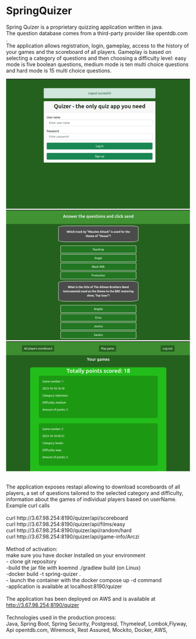 # SpringQuizer

Spring Quizer is a proprietary quizzing application written in java. 
<br>
The question database comes from a third-party provider like opentdb.com .
<br>
The application allows registration, login, gameplay, access to the history of your games and the scoreboard of all players. 
Gameplay is based on selecting a category of questions and then choosing a difficulty level: 
easy mode is five boolean questions,
medium mode is ten multi choice questions
and hard mode is 15 multi choice questions.

![img.png](readme/login.png)
![img.png](readme/game.png)
![img.png](readme/account.png)

<br>
The application exposes restapi allowing to download scoreboards of all players,
a set of questions tailored to the selected category and difficulty,
information about the games of individual players based on userName. Example curl calls
<br>
<br>
curl http://3.67.98.254:8190/quizer/api/scoreboard
<br>
curl http://3.67.98.254:8190/quizer/api/films/easy
<br>
curl http://3.67.98.254:8190/quizer/api/random/hard
<br>
curl http://3.67.98.254:8190/quizer/api/game-info/Arczi
<br>
<br>
Method of activation:
<br>
make sure you have docker installed on your environment
<br>
- clone git repository
<br>
-build the jar file with koemnd ./gradlew build (on Linux)
<br>
-docker build -t spring-quizer .
<br>
- launch the container with the docker compose up -d command
<br>
-application is available at localhost:8190/quizer
<br>
<br>
The application has been deployed on AWS and is available at <a href="http://3.67.98.254:8190/quizer">http://3.67.98.254:8190/quizer</a>
<br>
<br>
Technologies used in the production process:
<br>
Java, Spring Boot, Spring Security, Postgresql, Thymeleaf, Lombok,Flyway, Api opentdb.com, Wiremock, Rest Assured, Mockito, Docker, AWS,
